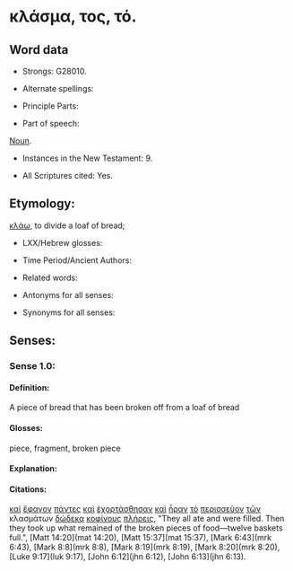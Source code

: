 # κλάσμα, τος, τό.

<!-- Status: S2=Needs2ndReview -->
<!-- Lexica used for edits: BDAG, FFM, LN, BN, A-S -->

## Word data

* Strongs: G28010.


* Alternate spellings:

* Principle Parts: 

* Part of speech: 

[Noun](http://ugg.readthedocs.io/en/latest/noun.html).

* Instances in the New Testament: 9.

* All Scriptures cited: Yes.

## Etymology: 

[κλάω](../G28060/01.md), to divide a loaf of bread;

* LXX/Hebrew glosses: 

* Time Period/Ancient Authors: 

* Related words: 

* Antonyms for all senses:

* Synonyms for all senses: 

## Senses:

### Sense 1.0:

#### Definition: 

A piece of bread that has been broken off from a loaf of bread

#### Glosses:

piece, fragment, broken piece

#### Explanation:

#### Citations:

[καὶ](../G25320/01.md) [ἔφαγον](../G20680/01.md) [πάντες](../G39560/01.md) [καὶ](../G25320/01.md) [ἐχορτάσθησαν](../G55260/01.md) [καὶ](../G25320/01.md) [ἦραν](../G01420/01.md) [τὸ](../G35880/01.md) [περισσεῦον](../G40520/01.md) [τῶν](../G35880/01.md) κλασμάτων [δώδεκα](../G14270/01.md) [κοφίνους](../G28940/01.md) [πλήρεις](../G41340/01.md), 
"They all ate and were filled. Then they took up what remained of the broken pieces of food—twelve baskets full.", 
[Matt 14:20](mat 14:20),  [Matt 15:37](mat 15:37),  [Mark 6:43](mrk 6:43),  [Mark 8:8](mrk 8:8),  [Mark 8:19](mrk 8:19),  [Mark 8:20](mrk 8:20),  [Luke 9:17](luk 9:17),  [John 6:12](jhn 6:12),  [John 6:13](jhn 6:13). 
